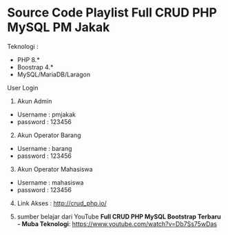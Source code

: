 # Source Code Playlist Full CRUD PHP MySQL PM Jakak
Teknologi :
- PHP 8.*
- Boostrap 4.*
- MySQL/MariaDB/Laragon

User Login
1. Akun Admin
- Username : pmjakak
- password : 123456

2. Akun Operator Barang
- Username : barang
- password : 123456

3. Akun Operator Mahasiswa
- Username : mahasiswa
- password : 123456

4. Link Akses : http://crud_php.io/

5. sumber belajar dari YouTube **Full CRUD PHP MySQL Bootstrap Terbaru - Muba Teknologi**: https://www.youtube.com/watch?v=Db7Ss75wDas

